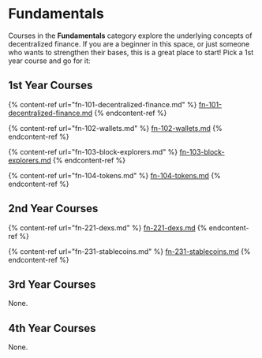 # Fundamentals

Courses in the **Fundamentals** category explore the underlying concepts of decentralized finance. If you are a beginner in this space, or just someone who wants to strengthen their bases, this is a great place to start! Pick a 1st year course and go for it:

## 1st Year Courses

{% content-ref url="fn-101-decentralized-finance.md" %}
[fn-101-decentralized-finance.md](fn-101-decentralized-finance.md)
{% endcontent-ref %}

{% content-ref url="fn-102-wallets.md" %}
[fn-102-wallets.md](fn-102-wallets.md)
{% endcontent-ref %}

{% content-ref url="fn-103-block-explorers.md" %}
[fn-103-block-explorers.md](fn-103-block-explorers.md)
{% endcontent-ref %}

{% content-ref url="fn-104-tokens.md" %}
[fn-104-tokens.md](fn-104-tokens.md)
{% endcontent-ref %}

## 2nd Year Courses

{% content-ref url="fn-221-dexs.md" %}
[fn-221-dexs.md](fn-221-dexs.md)
{% endcontent-ref %}

{% content-ref url="fn-231-stablecoins.md" %}
[fn-231-stablecoins.md](fn-231-stablecoins.md)
{% endcontent-ref %}

## 3rd Year Courses

None.

## 4th Year Courses

None.
